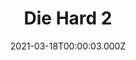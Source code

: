 ---
title: "Die Hard 2"
year: 1990
date: 2021-03-18T00:00:03.000Z
permalink: /almanac/movies/2021-03-18-die-hard-2/index.html
link: https://letterboxd.com/rknightuk/film/die-hard-2/
rating: 3
tmdbid: 1573
---